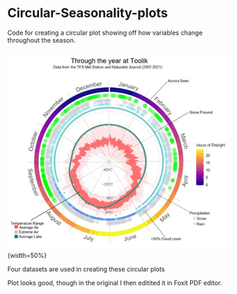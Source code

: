 # Circular-Seasonality-plots
Code for creating a circular plot showing off how variables change throughout the season. 

![plot](images/Toolik_climate.jpg){width=50%}


Four datasets are used in creating these circular plots


Plot looks good, though in the original I then editited it in Foxit PDF editor. 
